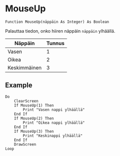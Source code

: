 <!--input-->
MouseUp
=======

```eppabasic
Function MouseUp(näppäin As Integer) As Boolean
```

Palauttaa tiedon, onko hiiren näppäin `näppäin` ylhäällä.

Näppäin|Tunnus
-------|------
Vasen|1
Oikea|2
Keskimmäinen|3

Example
---------
```eppabasic
Do
    ClearScreen
    If MouseUp(1) Then
        Print "Vasen nappi ylhäällä"
    End If
    If MouseUp(2) Then
        Print "Oikea nappi ylhäällä"
    End If
    If MouseUp(3) Then
        Print "Keskinappi ylhäällä"
    End If
    DrawScreen
Loop
```
